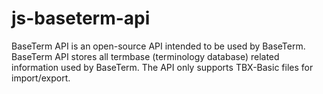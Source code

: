 # js-baseterm-api
BaseTerm API is an open-source API intended to be used by BaseTerm. BaseTerm API stores all termbase (terminology database) related information used by BaseTerm. The API only supports TBX-Basic files for import/export.
